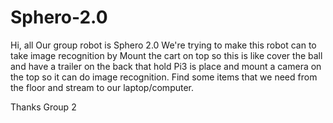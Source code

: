 # Sphero-2.0
Hi, all
Our group robot is Sphero 2.0
We're trying to make this robot can to take image recognition by
Mount the cart on top so this is like cover the ball and have a trailer on the back that hold Pi3 is place
and mount a camera on the top so it can do image recognition. Find some items that we need from the floor
and stream to our laptop/computer.

Thanks
Group 2
